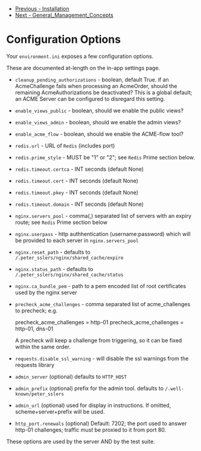 * [Previous - Installation](https://github.com/aptise/peter_sslers/blob/main/docs/Installation.md)
* [Next - General_Management_Concepts](https://github.com/aptise/peter_sslers/blob/main/docs/General_Management_Concepts.md)

# Configuration Options

Your `environment.ini` exposes a few configuration options.

These are documented at-length on the in-app settings page.

* `cleanup_pending_authorizations` - boolean, default True. if an AcmeChallenge
  fails when processing an AcmeOrder, should the remaining AcmeAuthorizations be deactivated?
  This is a global default; an ACME Server can be configured to disregard this setting.

* `enable_views_public` - boolean, should we enable the public views?
* `enable_views_admin` - boolean, should we enable the admin views?
* `enable_acme_flow` - boolean, should we enable the ACME-flow tool?

* `redis.url` - URL of `Redis` (includes port)
* `redis.prime_style` - MUST be "1" or "2"; see `Redis` Prime section below.
* `redis.timeout.certca` - INT seconds (default None)
* `redis.timeout.cert` - INT seconds (default None)
* `redis.timeout.pkey` - INT seconds (default None)
* `redis.timeout.domain` - INT seconds (default None)

* `nginx.servers_pool` - comma(,) separated list of servers with an expiry route;
  see `Redis` Prime section below
* `nginx.userpass` - http authhentication (username:password) which will be provided
  to each server in `nginx.servers_pool`
* `nginx.reset_path` - defaults to `/.peter_sslers/nginx/shared_cache/expire`
* `nginx.status_path` - defaults to `/.peter_sslers/nginx/shared_cache/status`
* `nginx.ca_bundle_pem` - path to a pem encoded list of root certificates used by the nginx server

* `precheck_acme_challenges` - comma separated list of acme_challenges to precheck; e.g.

    precheck_acme_challenges = http-01
    precheck_acme_challenges = http-01, dns-01

    A precheck will keep a challenge from triggering, so it can be fixed within the same order.

* `requests.disable_ssl_warning` - will disable the ssl warnings from the requests
  library

* `admin_server` (optional) defaults to `HTTP_HOST`
* `admin_prefix` (optional) prefix for the admin tool. defaults to `/.well-known/peter_sslers`
* `admin_url` (optional) used for display in instructions. If omitted,
  scheme+server+prefix will be used.
* `http_port.renewals` (optional) Default: 7202; the port used to answer
  http-01 challenges; traffic must be proxied to it from port 80.

These options are used by the server AND by the test suite.
